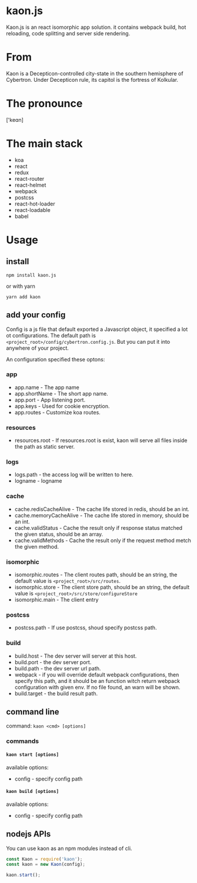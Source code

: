 # kaon.js
Kaon.js is an react isomorphic app solution. it contains webpack build, hot reloading, code splitting and server side rendering.

# From
Kaon is a Decepticon-controlled city-state in the southern hemisphere of Cybertron. Under Decepticon rule, its capitol is the fortress of Kolkular.

# The pronounce
['keɑn]

# The main stack
- koa
- react
- redux
- react-router
- react-helmet
- webpack
- postcss
- react-hot-loader
- react-loadable
- babel

# Usage
## install
```
npm install kaon.js
```
or with yarn
```
yarn add kaon
```
## add your config
Config is a js file that default exported a Javascript object, it specified a lot ot configurations. The default path is `<project_root>/config/cybertron.config.js`. But you can put it into anywhere of your project.

An configuration specified these optons:

###  app
- app.name - The app name
- app.shortName - The short app name.
- app.port - App listening port.
- app.keys - Used for cookie encryption.
- app.routes - Customize koa routes.

### resources
- resources.root - If resources.root is exist, kaon will serve all files inside the path as static server.

### logs
- logs.path - the access log will be written to here.
- logname - logname

### cache
- cache.redisCacheAlive - The cache life stored in redis, should be an int.
- cache.memoryCacheAlive - The cache life stored in memory, should be an int.
- cache.validStatus - Cache the result only if response status matched the given status, should be an array.
- cache.validMethods - Cache the result only if the request method metch the given method.

### isomorphic
- isomorphic.routes - The client routes path, should be an string, the default value is `<project_root>/src/routes`.
- isomorphic.store - The client store path, should be an string, the default value is `<project_root>/src/store/configureStore`
- isomorphic.main - The client entry

### postcss
- postcss.path - If use postcss, shoud specify postcss path.

### build
- build.host - The dev server will server at this host.
- build.port - the dev server port.
- build.path - the dev server url path.
- webpack - if you will override default webpack configurations, then specify this path, and it should be an function witch return webpack configuration with given env. If no file found, an warn will be shown.
- build.target - the build result path.

## command line
command: `kaon <cmd> [options]`

### commands
#### `kaon start [options]`

available options:

- config - specify config path

#### `kaon build [options]`

available options:

- config - specify config path

## nodejs APIs
You can use kaon as an npm modules instead of cli.

```javascript
const Kaon = require('kaon');
const kaon = new Kaon(config);

kaon.start();
```
